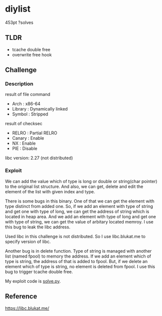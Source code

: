 # diylist 
453pt ?solves

## TLDR
* tcache double free 
* overwrite free hook 

## Challenge
### Description
result of file command
* Arch    : x86-64
* Library : Dynamically linked
* Symbol  : Stripped

result of checksec
* RELRO  : Partial RELRO
* Canary : Enable
* NX     : Enable
* PIE    : Disable

libc version: 2.27 (not distributed)

### Exploit 
We can add the value which of type is long or double or string(char pointer) to the original list structure. 
And also, we can get, delete and edit the element of the list with given index and type.

There is some bugs in this binary.
One of that we can get the element with type distinct from added one.
So, if we add an element with type of string and get one with type of long, we can get the address of string which is located in heap area.
And we add an element with type of long and get one with type of string, we can get the value of arbitary located memroy.
I use this bug to leak the libc address. 

Used libc in this challenge is not distributed.
So I use libc.blukat.me to specify version of libc.

Another bug is in delete function.
Type of string is managed with another list (named fpool) to memory the address.
If we add an element which of type is string, the address of that is added to fpool.
But, if we delete an element which of type is string, no element is deleted from fpool.
I use this bug to trigger tcache double free.

My exploit code is [solve.py](https://github.com/kam1tsur3/2020_CTF/blob/master/zer0pts/pwn/diylist/solve.py).

## Reference
https://libc.blukat.me/
